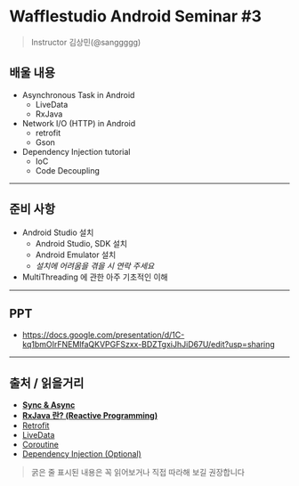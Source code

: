 # Wafflestudio Android Seminar #3

> Instructor 김상민(@sanggggg)

## 배울 내용
- Asynchronous Task in Android
  - LiveData
  - RxJava
- Network I/O (HTTP) in Android
  - retrofit
  - Gson
- Dependency Injection tutorial
  - IoC
  - Code Decoupling

---

## 준비 사항
- Android Studio 설치
  - Android Studio, SDK 설치
  - Android Emulator 설치
  - *설치에 어려움을 겪을 시 연락 주세요*
- MultiThreading 에 관한 아주 기초적인 이해

---

## PPT
- https://docs.google.com/presentation/d/1C-kq1bmOIrFNEMlfaQKVPGFSzxx-BDZTgxiJhJiD67U/edit?usp=sharing
---

## 출처 / 읽을거리
- **[Sync & Async](https://webclub.tistory.com/605)**
- **[RxJava 란? (Reactive Programming)](https://velog.io/@riemannulus/ReactiveX%EC%99%80%EC%9D%98-%EC%B2%AB-%EB%A7%8C%EB%82%A8-tyk156kys5)**
- [Retrofit](https://medium.com/@joycehong0524/android-studio-retrofit2-%EA%B8%B0%EB%B3%B8-%EC%82%AC%EC%9A%A9%EB%B2%95-retrofit-%EC%9D%98%EB%AC%B8%EC%A0%90-%ED%92%80%EC%96%B4%ED%97%A4%EC%B9%98%EA%B8%B0-%EC%8A%A4%EC%95%95-f150db436add)
- [LiveData](https://developer.android.com/topic/libraries/architecture/livedata?hl=ko)
- [Coroutine](https://medium.com/hongbeomi-dev/coroutines-basic-e32053f18fdf)
- [Dependency Injection (Optional)](https://gmlwjd9405.github.io/2018/11/09/dependency-injection.html)

> 굵은 줄 표시된 내용은 꼭 읽어보거나 직접 따라해 보길 권장합니다
